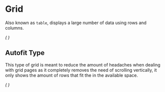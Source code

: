 # Grid
Also known as `table`, displays a large number of data using rows and columns.

*(
<doc-playground label="Common Usage" html="true" js="true" css="true" selector="body">
    <template type="html">
        <head>
            <script src='framework/doc-eon/eon/eon.js'></script>
            <script>eon.import(['framework/doc-eon/eon/ui/eon-grid','framework/doc-eon/custom/doc-playground/doc-showcase']);</script>
        </head>
        <body>
            <doc-showcase label="Default">
                <eon-grid resizable="false" footer="true" entries-count="false" row-min-height="80" column-min-width="200"
                    columns="name, lastname, age, phone" headers="Name, Lastname, Age, Phone, DNI" style="height:340px" page-size="8" autofit="false">
                    <eon-grid-row>
                        <eon-grid-cell column="name">John</eon-grid-cell>
                        <eon-grid-cell column="lastname">Doe</eon-grid-cell>
                        <eon-grid-cell column="age">27</eon-grid-cell>
                        <eon-grid-cell column="phone">766565454</eon-grid-cell>
                    </eon-grid-row>
                    <eon-grid-row>
                        <eon-grid-cell column="name">Jill</eon-grid-cell>
                        <eon-grid-cell column="lastname">Smith</eon-grid-cell>
                        <eon-grid-cell column="phone">666676666</eon-grid-cell>
                    </eon-grid-row>
                    <eon-grid-row>
                        <eon-grid-cell column="name">Joseph</eon-grid-cell>
                        <eon-grid-cell column="lastname">Doe</eon-grid-cell>
                        <eon-grid-cell column="age">16</eon-grid-cell>
                        <eon-grid-cell column="phone">3345</eon-grid-cell>
                    </eon-grid-row>
                    <eon-grid-row>
                        <eon-grid-cell column="name">Charles</eon-grid-cell>
                        <eon-grid-cell column="lastname">Doe</eon-grid-cell>
                        <eon-grid-cell column="age">27</eon-grid-cell>
                        <eon-grid-cell column="phone">766565454</eon-grid-cell>
                    </eon-grid-row>
                    <eon-grid-row>
                        <eon-grid-cell column="name">Jaime</eon-grid-cell>
                        <eon-grid-cell column="lastname">Doe</eon-grid-cell>
                        <eon-grid-cell column="age">16</eon-grid-cell>
                        <eon-grid-cell column="phone">3345</eon-grid-cell>
                    </eon-grid-row>
                    <eon-grid-row>
                        <eon-grid-cell column="name">Johan</eon-grid-cell>
                        <eon-grid-cell column="lastname">Doe</eon-grid-cell>
                        <eon-grid-cell column="phone">666676666</eon-grid-cell>
                    </eon-grid-row>
                    <eon-grid-row>
                        <eon-grid-cell column="name">David</eon-grid-cell>
                        <eon-grid-cell column="lastname">Doe</eon-grid-cell>
                        <eon-grid-cell column="age">27</eon-grid-cell>
                        <eon-grid-cell column="phone">766565454</eon-grid-cell>
                    </eon-grid-row>
                    <eon-grid-row>
                        <eon-grid-cell column="name">Samuel</eon-grid-cell>
                        <eon-grid-cell column="lastname">Doe</eon-grid-cell>
                        <eon-grid-cell column="age">16</eon-grid-cell>
                        <eon-grid-cell column="phone">3345</eon-grid-cell>
                    </eon-grid-row>
                    <eon-grid-row>
                        <eon-grid-cell column="name">Vera</eon-grid-cell>
                        <eon-grid-cell column="lastname">Doe</eon-grid-cell>
                        <eon-grid-cell column="phone">666676666</eon-grid-cell>
                    </eon-grid-row>
                    <eon-grid-row>
                        <eon-grid-cell column="name">Janine</eon-grid-cell>
                        <eon-grid-cell column="lastname">Jackson</eon-grid-cell>
                        <eon-grid-cell column="age">27</eon-grid-cell>
                        <eon-grid-cell column="phone">766565454</eon-grid-cell>
                    </eon-grid-row>
                    </eon-grid>
            </doc-showcase>
            <doc-showcase label="Resizable">
                <eon-grid footer="true" entries-count="false" row-min-height="80" column-min-width="200"
                    columns="name, lastname, age, phone" headers="Name, Lastname, Age, Phone, DNI" style="height:340px" page-size="8" autofit="false">
                    <eon-grid-row>
                        <eon-grid-cell column="name">John</eon-grid-cell>
                        <eon-grid-cell column="lastname">Doe</eon-grid-cell>
                        <eon-grid-cell column="age">27</eon-grid-cell>
                        <eon-grid-cell column="phone">766565454</eon-grid-cell>
                    </eon-grid-row>
                    <eon-grid-row>
                        <eon-grid-cell column="name">Jill</eon-grid-cell>
                        <eon-grid-cell column="lastname">Smith</eon-grid-cell>
                        <eon-grid-cell column="phone">666676666</eon-grid-cell>
                    </eon-grid-row>
                    <eon-grid-row>
                        <eon-grid-cell column="name">Joseph</eon-grid-cell>
                        <eon-grid-cell column="lastname">Doe</eon-grid-cell>
                        <eon-grid-cell column="age">16</eon-grid-cell>
                        <eon-grid-cell column="phone">3345</eon-grid-cell>
                    </eon-grid-row>
                    <eon-grid-row>
                        <eon-grid-cell column="name">Charles</eon-grid-cell>
                        <eon-grid-cell column="lastname">Doe</eon-grid-cell>
                        <eon-grid-cell column="age">27</eon-grid-cell>
                        <eon-grid-cell column="phone">766565454</eon-grid-cell>
                    </eon-grid-row>
                    <eon-grid-row>
                        <eon-grid-cell column="name">Jaime</eon-grid-cell>
                        <eon-grid-cell column="lastname">Doe</eon-grid-cell>
                        <eon-grid-cell column="age">16</eon-grid-cell>
                        <eon-grid-cell column="phone">3345</eon-grid-cell>
                    </eon-grid-row>
                    <eon-grid-row>
                        <eon-grid-cell column="name">Johan</eon-grid-cell>
                        <eon-grid-cell column="lastname">Doe</eon-grid-cell>
                        <eon-grid-cell column="phone">666676666</eon-grid-cell>
                    </eon-grid-row>
                    <eon-grid-row>
                        <eon-grid-cell column="name">David</eon-grid-cell>
                        <eon-grid-cell column="lastname">Doe</eon-grid-cell>
                        <eon-grid-cell column="age">27</eon-grid-cell>
                        <eon-grid-cell column="phone">766565454</eon-grid-cell>
                    </eon-grid-row>
                    <eon-grid-row>
                        <eon-grid-cell column="name">Samuel</eon-grid-cell>
                        <eon-grid-cell column="lastname">Doe</eon-grid-cell>
                        <eon-grid-cell column="age">16</eon-grid-cell>
                        <eon-grid-cell column="phone">3345</eon-grid-cell>
                    </eon-grid-row>
                    <eon-grid-row>
                        <eon-grid-cell column="name">Vera</eon-grid-cell>
                        <eon-grid-cell column="lastname">Doe</eon-grid-cell>
                        <eon-grid-cell column="phone">666676666</eon-grid-cell>
                    </eon-grid-row>
                    <eon-grid-row>
                        <eon-grid-cell column="name">Janine</eon-grid-cell>
                        <eon-grid-cell column="lastname">Jackson</eon-grid-cell>
                        <eon-grid-cell column="age">27</eon-grid-cell>
                        <eon-grid-cell column="phone">766565454</eon-grid-cell>
                    </eon-grid-row>
                    </eon-grid>
            </doc-showcase>
        </body>
    </template>
    <template type="css">
        .doc-showcase-content{display:flex;}
        .doc-showcase-content eon-button{margin:0 5px;}
    </template>
</doc-playground>
)*

## Autofit Type

This type of grid is meant to reduce the amount of headaches when dealing with grid pages as it completely removes the need of scrolling vertically, it only shows the amount of rows that fit the in the available space.

*(
<doc-playground label="Autofit" html="true" js="true" css="true" selector="body">
    <template type="html">
        <head>
            <script src='framework/doc-eon/eon/eon.js'></script>
            <script>eon.import(['framework/doc-eon/eon/ui/eon-grid','framework/doc-eon/custom/doc-playground/doc-showcase']);</script>
        </head>
        <body>
            <doc-showcase label='Smaller Space'>
                <eon-grid resizable="false" footer="true" entries-count="false" row-min-height="80" column-min-width="200" autofit="true"
                    columns="name, lastname, age, phone" headers="Name, Lastname, Age, Phone, DNI" style="height:260px">
                    <eon-grid-row>
                        <eon-grid-cell column="name">John</eon-grid-cell>
                        <eon-grid-cell column="lastname">Doe</eon-grid-cell>
                        <eon-grid-cell column="age">27</eon-grid-cell>
                        <eon-grid-cell column="phone">766565454</eon-grid-cell>
                    </eon-grid-row>
                    <eon-grid-row>
                        <eon-grid-cell column="name">Jill</eon-grid-cell>
                        <eon-grid-cell column="lastname">Smith</eon-grid-cell>
                        <eon-grid-cell column="phone">666676666</eon-grid-cell>
                    </eon-grid-row>
                    <eon-grid-row>
                        <eon-grid-cell column="name">Joseph</eon-grid-cell>
                        <eon-grid-cell column="lastname">Doe</eon-grid-cell>
                        <eon-grid-cell column="age">16</eon-grid-cell>
                        <eon-grid-cell column="phone">3345</eon-grid-cell>
                    </eon-grid-row>
                    <eon-grid-row>
                        <eon-grid-cell column="name">Charles</eon-grid-cell>
                        <eon-grid-cell column="lastname">Doe</eon-grid-cell>
                        <eon-grid-cell column="age">27</eon-grid-cell>
                        <eon-grid-cell column="phone">766565454</eon-grid-cell>
                    </eon-grid-row>
                    <eon-grid-row>
                        <eon-grid-cell column="name">Jaime</eon-grid-cell>
                        <eon-grid-cell column="lastname">Doe</eon-grid-cell>
                        <eon-grid-cell column="age">16</eon-grid-cell>
                        <eon-grid-cell column="phone">3345</eon-grid-cell>
                    </eon-grid-row>
                    <eon-grid-row>
                        <eon-grid-cell column="name">Johan</eon-grid-cell>
                        <eon-grid-cell column="lastname">Doe</eon-grid-cell>
                        <eon-grid-cell column="phone">666676666</eon-grid-cell>
                    </eon-grid-row>
                    <eon-grid-row>
                        <eon-grid-cell column="name">David</eon-grid-cell>
                        <eon-grid-cell column="lastname">Doe</eon-grid-cell>
                        <eon-grid-cell column="age">27</eon-grid-cell>
                        <eon-grid-cell column="phone">766565454</eon-grid-cell>
                    </eon-grid-row>
                    <eon-grid-row>
                        <eon-grid-cell column="name">Samuel</eon-grid-cell>
                        <eon-grid-cell column="lastname">Doe</eon-grid-cell>
                        <eon-grid-cell column="age">16</eon-grid-cell>
                        <eon-grid-cell column="phone">3345</eon-grid-cell>
                    </eon-grid-row>
                    <eon-grid-row>
                        <eon-grid-cell column="name">Vera</eon-grid-cell>
                        <eon-grid-cell column="lastname">Doe</eon-grid-cell>
                        <eon-grid-cell column="phone">666676666</eon-grid-cell>
                    </eon-grid-row>
                    <eon-grid-row>
                        <eon-grid-cell column="name">Janine</eon-grid-cell>
                        <eon-grid-cell column="lastname">Jackson</eon-grid-cell>
                        <eon-grid-cell column="age">27</eon-grid-cell>
                        <eon-grid-cell column="phone">766565454</eon-grid-cell>
                    </eon-grid-row>
                    </eon-grid>
            </doc-showcase>
            <doc-showcase label='Larger Space'>
                <eon-grid resizable="false" footer="true" entries-count="false" row-min-height="80" column-min-width="200" autofit="true"
                    columns="name, lastname, age, phone" headers="Name, Lastname, Age, Phone, DNI" style="height:580px">
                    <eon-grid-row>
                        <eon-grid-cell column="name">John</eon-grid-cell>
                        <eon-grid-cell column="lastname">Doe</eon-grid-cell>
                        <eon-grid-cell column="age">27</eon-grid-cell>
                        <eon-grid-cell column="phone">766565454</eon-grid-cell>
                    </eon-grid-row>
                    <eon-grid-row>
                        <eon-grid-cell column="name">Jill</eon-grid-cell>
                        <eon-grid-cell column="lastname">Smith</eon-grid-cell>
                        <eon-grid-cell column="phone">666676666</eon-grid-cell>
                    </eon-grid-row>
                    <eon-grid-row>
                        <eon-grid-cell column="name">Joseph</eon-grid-cell>
                        <eon-grid-cell column="lastname">Doe</eon-grid-cell>
                        <eon-grid-cell column="age">16</eon-grid-cell>
                        <eon-grid-cell column="phone">3345</eon-grid-cell>
                    </eon-grid-row>
                    <eon-grid-row>
                        <eon-grid-cell column="name">Charles</eon-grid-cell>
                        <eon-grid-cell column="lastname">Doe</eon-grid-cell>
                        <eon-grid-cell column="age">27</eon-grid-cell>
                        <eon-grid-cell column="phone">766565454</eon-grid-cell>
                    </eon-grid-row>
                    <eon-grid-row>
                        <eon-grid-cell column="name">Jaime</eon-grid-cell>
                        <eon-grid-cell column="lastname">Doe</eon-grid-cell>
                        <eon-grid-cell column="age">16</eon-grid-cell>
                        <eon-grid-cell column="phone">3345</eon-grid-cell>
                    </eon-grid-row>
                    <eon-grid-row>
                        <eon-grid-cell column="name">Johan</eon-grid-cell>
                        <eon-grid-cell column="lastname">Doe</eon-grid-cell>
                        <eon-grid-cell column="phone">666676666</eon-grid-cell>
                    </eon-grid-row>
                    <eon-grid-row>
                        <eon-grid-cell column="name">David</eon-grid-cell>
                        <eon-grid-cell column="lastname">Doe</eon-grid-cell>
                        <eon-grid-cell column="age">27</eon-grid-cell>
                        <eon-grid-cell column="phone">766565454</eon-grid-cell>
                    </eon-grid-row>
                    <eon-grid-row>
                        <eon-grid-cell column="name">Samuel</eon-grid-cell>
                        <eon-grid-cell column="lastname">Doe</eon-grid-cell>
                        <eon-grid-cell column="age">16</eon-grid-cell>
                        <eon-grid-cell column="phone">3345</eon-grid-cell>
                    </eon-grid-row>
                    <eon-grid-row>
                        <eon-grid-cell column="name">Vera</eon-grid-cell>
                        <eon-grid-cell column="lastname">Doe</eon-grid-cell>
                        <eon-grid-cell column="phone">666676666</eon-grid-cell>
                    </eon-grid-row>
                    <eon-grid-row>
                        <eon-grid-cell column="name">Janine</eon-grid-cell>
                        <eon-grid-cell column="lastname">Jackson</eon-grid-cell>
                        <eon-grid-cell column="age">27</eon-grid-cell>
                        <eon-grid-cell column="phone">766565454</eon-grid-cell>
                    </eon-grid-row>
                    </eon-grid>
            </doc-showcase>
        </body>
    </template>
    <template type="css">
        .doc-showcase-content{display:flex;}
        .doc-showcase-content eon-button{margin:0 5px;}
    </template>
</doc-playground>
)*

